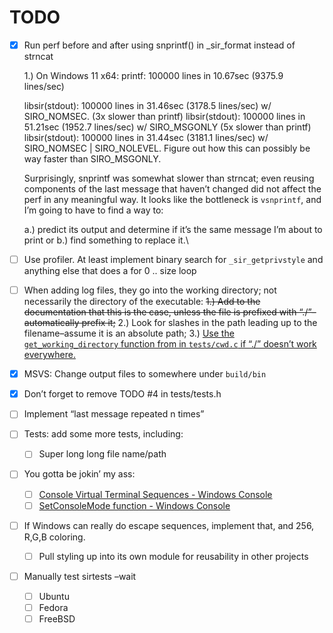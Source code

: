 # TODO

- [x] Run perf before and after using snprintf() in _sir_format instead of strncat

    1.) On Windows 11 x64:
    printf:  100000 lines in 10.67sec (9375.9 lines/sec)

    libsir(stdout): 100000 lines in 31.46sec (3178.5 lines/sec) w/ SIRO_NOMSEC. (3x slower than printf)
    libsir(stdout):  100000 lines in 51.21sec (1952.7 lines/sec) w/ SIRO_MSGONLY (5x slower than printf)
    libsir(stdout):  100000 lines in 31.44sec (3181.1 lines/sec) w/ SIRO_NOMSEC | SIRO_NOLEVEL. Figure out how this can possibly be way faster than SIRO_MSGONLY.

    Surprisingly, snprintf was somewhat slower than strncat; even reusing components of the last message that haven’t changed did not affect the perf in any meaningful way. It looks like the bottleneck is `vsnprintf`, and I’m going to have to find a way to:

    a.) predict its output and determine if it’s the same message I’m about to print or
    b.) find something to replace it.\

- [ ] Use profiler. At least implement binary search for `_sir_getprivstyle` and anything else that does a for 0 .. size loop

- [ ] When adding log files, they go into the working directory; not necessarily the directory of the executable:
         ~~1.) Add to the documentation that this is the case, unless the file is prefixed with “./”–automatically prefix it;~~
         2.) Look for slashes in the path leading up to the filename–assume it is an absolute path;
         3.) <u>Use the `get_working_directory` function from in `tests/cwd.c` if “./” doesn’t work everywhere.</u>

- [x] MSVS: Change output files to somewhere under `build/bin`

- [x] Don’t forget to remove TODO #4 in tests/tests.h

- [ ] Implement “last message repeated n times”

- [ ] Tests: add some more tests, including:

    - [ ] Super long long file name/path
    
- [ ] You gotta be jokin’ my ass:

    - [ ] [Console Virtual Terminal Sequences - Windows Console](https://learn.microsoft.com/en-us/windows/console/console-virtual-terminal-sequences)
    - [ ] [SetConsoleMode function - Windows Console](https://learn.microsoft.com/en-us/windows/console/setconsolemode)
    
- [ ] If Windows can really do escape sequences, implement that, and 256, R,G,B coloring.

    - [ ] Pull styling up into its own module for reusability in other projects

- [ ] Manually test sirtests –wait

    - [ ] Ubuntu
    - [ ] Fedora
    - [ ] FreeBSD
